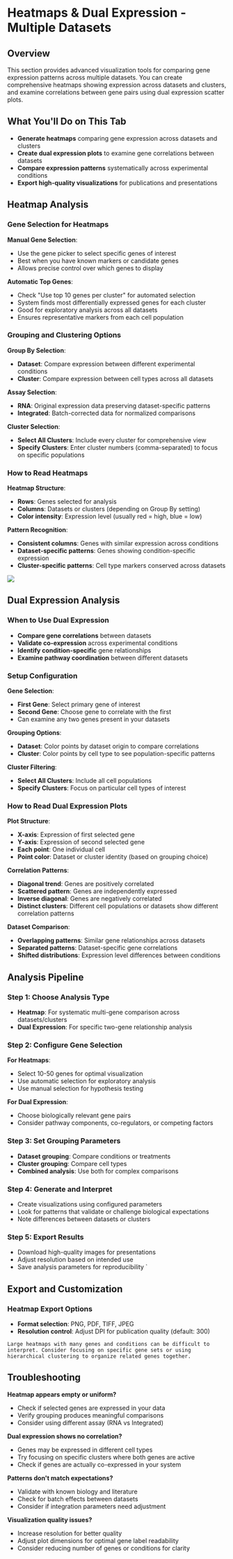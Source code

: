# Heatmaps & Dual Expression - Multiple Datasets

## Overview
This section provides advanced visualization tools for comparing gene expression patterns across multiple datasets. You can create comprehensive heatmaps showing expression across datasets and clusters, and examine correlations between gene pairs using dual expression scatter plots.

## What You'll Do on This Tab
- **Generate heatmaps** comparing gene expression across datasets and clusters
- **Create dual expression plots** to examine gene correlations between datasets
- **Compare expression patterns** systematically across experimental conditions
- **Export high-quality visualizations** for publications and presentations

## Heatmap Analysis

### Gene Selection for Heatmaps

**Manual Gene Selection**:
- Use the gene picker to select specific genes of interest
- Best when you have known markers or candidate genes
- Allows precise control over which genes to display

**Automatic Top Genes**:
- Check "Use top 10 genes per cluster" for automated selection
- System finds most differentially expressed genes for each cluster
- Good for exploratory analysis across all datasets
- Ensures representative markers from each cell population

### Grouping and Clustering Options

**Group By Selection**:
- **Dataset**: Compare expression between different experimental conditions
- **Cluster**: Compare expression between cell types across all datasets

**Assay Selection**:
- **RNA**: Original expression data preserving dataset-specific patterns
- **Integrated**: Batch-corrected data for normalized comparisons

**Cluster Selection**:
- **Select All Clusters**: Include every cluster for comprehensive view
- **Specify Clusters**: Enter cluster numbers (comma-separated) to focus on specific populations

### How to Read Heatmaps

**Heatmap Structure**:
- **Rows**: Genes selected for analysis
- **Columns**: Datasets or clusters (depending on Group By setting)
- **Color intensity**: Expression level (usually red = high, blue = low)

**Pattern Recognition**:
- **Consistent columns**: Genes with similar expression across conditions
- **Dataset-specific patterns**: Genes showing condition-specific expression
- **Cluster-specific patterns**: Cell type markers conserved across datasets

![](../_static/images/multiple_datasets_analysis/heatmap_merge.png)

## Dual Expression Analysis

### When to Use Dual Expression
- **Compare gene correlations** between datasets
- **Validate co-expression** across experimental conditions
- **Identify condition-specific** gene relationships
- **Examine pathway coordination** between different datasets

### Setup Configuration

**Gene Selection**:
- **First Gene**: Select primary gene of interest
- **Second Gene**: Choose gene to correlate with the first
- Can examine any two genes present in your datasets

**Grouping Options**:
- **Dataset**: Color points by dataset origin to compare correlations
- **Cluster**: Color points by cell type to see population-specific patterns

**Cluster Filtering**:
- **Select All Clusters**: Include all cell populations
- **Specify Clusters**: Focus on particular cell types of interest

### How to Read Dual Expression Plots

**Plot Structure**:
- **X-axis**: Expression of first selected gene
- **Y-axis**: Expression of second selected gene
- **Each point**: One individual cell
- **Point color**: Dataset or cluster identity (based on grouping choice)

**Correlation Patterns**:
- **Diagonal trend**: Genes are positively correlated
- **Scattered pattern**: Genes are independently expressed
- **Inverse diagonal**: Genes are negatively correlated
- **Distinct clusters**: Different cell populations or datasets show different correlation patterns

**Dataset Comparison**:
- **Overlapping patterns**: Similar gene relationships across datasets
- **Separated patterns**: Dataset-specific gene correlations
- **Shifted distributions**: Expression level differences between conditions

## Analysis Pipeline

### Step 1: Choose Analysis Type
- **Heatmap**: For systematic multi-gene comparison across datasets/clusters
- **Dual Expression**: For specific two-gene relationship analysis

### Step 2: Configure Gene Selection
**For Heatmaps**:
- Select 10-50 genes for optimal visualization
- Use automatic selection for exploratory analysis
- Use manual selection for hypothesis testing

**For Dual Expression**:
- Choose biologically relevant gene pairs
- Consider pathway components, co-regulators, or competing factors

### Step 3: Set Grouping Parameters
- **Dataset grouping**: Compare conditions or treatments
- **Cluster grouping**: Compare cell types
- **Combined analysis**: Use both for complex comparisons

### Step 4: Generate and Interpret
- Create visualizations using configured parameters
- Look for patterns that validate or challenge biological expectations
- Note differences between datasets or clusters

### Step 5: Export Results
- Download high-quality images for presentations
- Adjust resolution based on intended use
- Save analysis parameters for reproducibility
`

## Export and Customization

### Heatmap Export Options
- **Format selection**: PNG, PDF, TIFF, JPEG
- **Resolution control**: Adjust DPI for publication quality (default: 300)

```{warning}
Large heatmaps with many genes and conditions can be difficult to interpret. Consider focusing on specific gene sets or using hierarchical clustering to organize related genes together.
```

## Troubleshooting

**Heatmap appears empty or uniform?**
- Check if selected genes are expressed in your data
- Verify grouping produces meaningful comparisons
- Consider using different assay (RNA vs Integrated)

**Dual expression shows no correlation?**
- Genes may be expressed in different cell types
- Try focusing on specific clusters where both genes are active
- Check if genes are actually co-expressed in your system

**Patterns don't match expectations?**
- Validate with known biology and literature
- Check for batch effects between datasets
- Consider if integration parameters need adjustment

**Visualization quality issues?**
- Increase resolution for better quality
- Adjust plot dimensions for optimal gene label readability
- Consider reducing number of genes or conditions for clarity